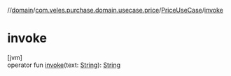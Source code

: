 //[domain](../../../index.md)/[com.veles.purchase.domain.usecase.price](../index.md)/[PriceUseCase](index.md)/[invoke](invoke.md)

# invoke

[jvm]\
operator fun [invoke](invoke.md)(text: [String](https://kotlinlang.org/api/latest/jvm/stdlib/kotlin/-string/index.html)): [String](https://kotlinlang.org/api/latest/jvm/stdlib/kotlin/-string/index.html)
